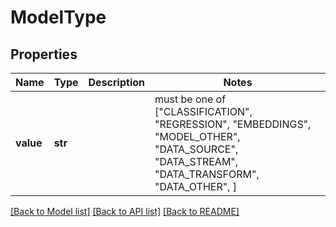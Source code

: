 # ModelType


## Properties
Name | Type | Description | Notes
------------ | ------------- | ------------- | -------------
**value** | **str** |  |  must be one of ["CLASSIFICATION", "REGRESSION", "EMBEDDINGS", "MODEL_OTHER", "DATA_SOURCE", "DATA_STREAM", "DATA_TRANSFORM", "DATA_OTHER", ]

[[Back to Model list]](../README.md#documentation-for-models) [[Back to API list]](../README.md#documentation-for-api-endpoints) [[Back to README]](../README.md)


